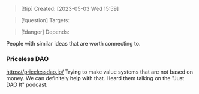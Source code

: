 
>[!tip] Created: [2023-05-03 Wed 15:59]

>[!question] Targets: 

>[!danger] Depends: 

People with similar ideas that are worth connecting to.

### Priceless DAO
https://pricelessdao.io/
Trying to make value systems that are not based on money.  We can definitely help with that.
Heard them talking on the "Just DAO It" podcast.